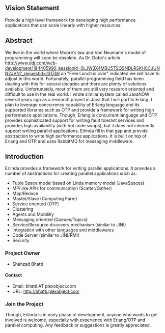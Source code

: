 ## Vision Statement ##
Provide a high level framework for developing high performance applications that can scale linearly with higher resources.

## Abstract ##
We live in the world where Moore's law and Von Neumann's model of programming will soon be obsolete. As Dr. Dobb's article http://www.ddj.com/web-development/184405990;jsessionid=0LJW3X4MBU5TSQSNDLRSKH0CJUNN2JVN?_requestid=131749 on "Free Lunch is over" indicated we will have to adjust in this world. Fortunately, parallel programming field has been dealing with this for several decades and there are plenty of solutions available. Unfortunately, most of them are still very research oriented and difficult to use in the real world. I wrote similar system called JavaNOW several years ago as a research project in Java that I will port to Erlang. I plan to leverage concurrency capability of Erlang language and its supported libraries such as OTP and provide a framework for writing high performance applications. Though, Erlang is concurrent language and OTP provides sophisticated support for writing fault tolerant services and provides high availability (with hot code swaps), but it does not inherently support writing parallel applications. Erlinda fill in that gap and provide abstraction to write high performance applications. It is built on top of Erlang and OTP and uses RabbitMQ for messaging middleware.


## Introduction ##
Erlinda provides a framework for writing parallel applications. It provides a number of abstractions for creating parallel applications such as:
  * Tuple Space model based on Linda memory model (JavaSpaces)
  * MPI like APIs for communication (Scatter/Gather)
  * Map/Reduce
  * Master/Slave (Computing Farm)
  * Service oriented (OTP)
  * Clustering
  * Agents and Mobililty
  * Messaging oriented (Queues/Topics)
  * Service/Resource discovery mechanism (similar to JINI)
  * Integration with other languages and middlewares
  * Code Server (similar to JINI/RMI)
  * Security

### Project Owner ###
  * Shahzad Bhatti


#### Contact ####
  * Email: bhatti AT plexobject.com
  * URL: http://bhatti.plexobject.com

### Join the Project ###
Though, Erlinda is in early phase of development, anyone who wants to get involved is welcome, especially with experience with Erlang/OTP and parallel computing. Any feedback or suggestions is greatly appreciated.